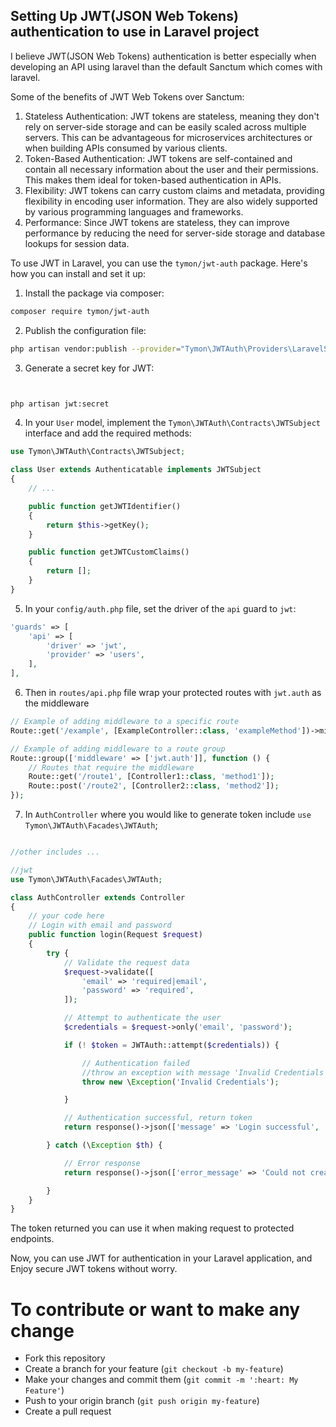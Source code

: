 ## Setting Up JWT(JSON Web Tokens) authentication to use in Laravel project

I believe JWT(JSON Web Tokens) authentication is better especially when developing an API using laravel than the default Sanctum which comes with laravel.

Some of the benefits of JWT Web Tokens over Sanctum: 

1. Stateless Authentication: 
    JWT tokens are stateless, meaning they don't rely on server-side storage and can be easily scaled across multiple servers. This can be advantageous for microservices architectures or when building APIs consumed by various clients.
2. Token-Based Authentication: 
    JWT tokens are self-contained and contain all necessary information about the user and their permissions. This makes them ideal for token-based authentication in APIs.
3. Flexibility: 
    JWT tokens can carry custom claims and metadata, providing flexibility in encoding user information. They are also widely supported by various programming languages and frameworks.
4. Performance: 
    Since JWT tokens are stateless, they can improve performance by reducing the need for server-side storage and database lookups for session data.

To use JWT in Laravel, you can use the `tymon/jwt-auth` package. Here's how you can install and set it up:

1. Install the package via composer:

```bash
composer require tymon/jwt-auth
```

2. Publish the configuration file:

```bash
php artisan vendor:publish --provider="Tymon\JWTAuth\Providers\LaravelServiceProvider"
```

3. Generate a secret key for JWT:

```bash


php artisan jwt:secret
```

4. In your `User` model, implement the `Tymon\JWTAuth\Contracts\JWTSubject` interface and add the required methods:

```php
use Tymon\JWTAuth\Contracts\JWTSubject;

class User extends Authenticatable implements JWTSubject
{
    // ...

    public function getJWTIdentifier()
    {
        return $this->getKey();
    }

    public function getJWTCustomClaims()
    {
        return [];
    }
}
```

5. In your `config/auth.php` file, set the driver of the `api` guard to `jwt`:

```php
'guards' => [
    'api' => [
        'driver' => 'jwt',
        'provider' => 'users',
    ],
],
```

6. Then in `routes/api.php` file wrap your protected routes with `jwt.auth` as the middleware

```php
// Example of adding middleware to a specific route
Route::get('/example', [ExampleController::class, 'exampleMethod'])->middleware('jwt.auth');

// Example of adding middleware to a route group
Route::group(['middleware' => ['jwt.auth']], function () {
    // Routes that require the middleware
    Route::get('/route1', [Controller1::class, 'method1']);
    Route::post('/route2', [Controller2::class, 'method2']);
});
```

7. In `AuthController` where you would like to generate token include  `use Tymon\JWTAuth\Facades\JWTAuth`;

```php

//other includes ...

//jwt
use Tymon\JWTAuth\Facades\JWTAuth;

class AuthController extends Controller
{
    // your code here
    // Login with email and password
    public function login(Request $request)
    {
        try {
            // Validate the request data
            $request->validate([
                'email' => 'required|email',
                'password' => 'required',
            ]);

            // Attempt to authenticate the user
            $credentials = $request->only('email', 'password');

            if (! $token = JWTAuth::attempt($credentials)) {

                // Authentication failed
                //throw an exception with message 'Invalid Credentials'
                throw new \Exception('Invalid Credentials');

            }

            // Authentication successful, return token
            return response()->json(['message' => 'Login successful', 'token' => $token], 200);

        } catch (\Exception $th) {

            // Error response 
            return response()->json(['error_message' => 'Could not create token', 'error' => $th->getMessage()], 500);

        }
    }
}
```

The token returned you can use it when making request to protected endpoints.

Now, you can use JWT for authentication in your Laravel application, and Enjoy secure JWT tokens without worry. 

# To contribute or want to make any change
- Fork this repository
- Create a branch for your feature (`git checkout -b my-feature`)
- Make your changes and commit them (`git commit -m ':heart: My Feature'`)
- Push to your origin branch (`git push origin my-feature`)
- Create a pull request

